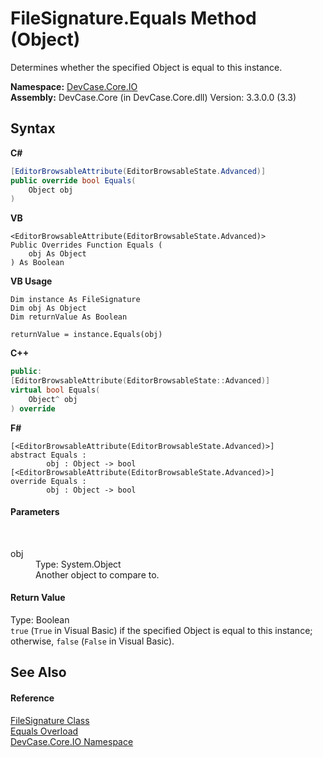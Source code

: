 # FileSignature.Equals Method (Object)
 

Determines whether the specified Object is equal to this instance.

**Namespace:**&nbsp;<a href="N_DevCase_Core_IO">DevCase.Core.IO</a><br />**Assembly:**&nbsp;DevCase.Core (in DevCase.Core.dll) Version: 3.3.0.0 (3.3)

## Syntax

**C#**<br />
``` C#
[EditorBrowsableAttribute(EditorBrowsableState.Advanced)]
public override bool Equals(
	Object obj
)
```

**VB**<br />
``` VB
<EditorBrowsableAttribute(EditorBrowsableState.Advanced)>
Public Overrides Function Equals ( 
	obj As Object
) As Boolean
```

**VB Usage**<br />
``` VB Usage
Dim instance As FileSignature
Dim obj As Object
Dim returnValue As Boolean

returnValue = instance.Equals(obj)
```

**C++**<br />
``` C++
public:
[EditorBrowsableAttribute(EditorBrowsableState::Advanced)]
virtual bool Equals(
	Object^ obj
) override
```

**F#**<br />
``` F#
[<EditorBrowsableAttribute(EditorBrowsableState.Advanced)>]
abstract Equals : 
        obj : Object -> bool 
[<EditorBrowsableAttribute(EditorBrowsableState.Advanced)>]
override Equals : 
        obj : Object -> bool 
```


#### Parameters
&nbsp;<dl><dt>obj</dt><dd>Type: System.Object<br />Another object to compare to.</dd></dl>

#### Return Value
Type: Boolean<br />`true` (`True` in Visual Basic) if the specified Object is equal to this instance; otherwise, `false` (`False` in Visual Basic).

## See Also


#### Reference
<a href="T_DevCase_Core_IO_FileSignature">FileSignature Class</a><br /><a href="Overload_DevCase_Core_IO_FileSignature_Equals">Equals Overload</a><br /><a href="N_DevCase_Core_IO">DevCase.Core.IO Namespace</a><br />